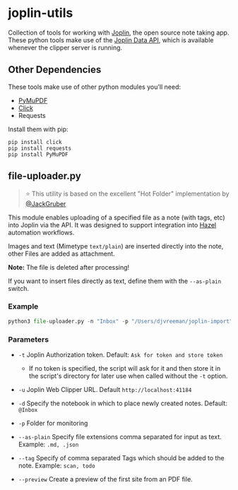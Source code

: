 # joplin-utils
Collection of tools for working with [Joplin](https://joplinapp.org/), the open source note taking app. These python tools make use of the [Joplin Data API](https://joplinapp.org/api/references/rest_api/), which is available whenever the clipper server is running.



## Other Dependencies

These tools make use of other python modules you'll need:

- [PyMuPDF](https://github.com/pymupdf/PyMuPDF)
- [Click](https://click.palletsprojects.com)
- Requests

Install them with pip:

```console
pip install click
pip install requests
pip install PyMuPDF
```

## file-uploader.py

> &#11088; This utility is based on the excellent "Hot Folder" implementation by [@JackGruber](https://github.com/JackGruber/Joplin-Tools)

This module enables uploading of a specified file as a note (with tags, etc) into Joplin via the API. It was designed to support integration into [Hazel](https://www.noodlesoft.com/) automation workflows.

Images and text (Mimetype `text/plain`) are inserted directly into the note, other Files are added as attachment. 

**Note:** The file is deleted after processing!

If you want to insert files directly as text, define them with the `--as-plain` switch.

### **Example**

```python
python3 file-uploader.py -n "Inbox" -p "/Users/djvreeman/joplin-import" -f "2022 08 30 - TSC Update Webinar.pdf" --tag "pdf,presentation,HL7"
```

### Parameters

- `-t` Joplin Authorization token. Default: `Ask for token and store token`
  - If no token is specified, the script will ask for it and then store it in the script's directory for later use when called without the `-t` option.

- `-u` Joplin Web Clipper URL. Default `http://localhost:41184`

- `-d` Specify the notebook in which to place newly created notes. Default: `@Inbox`
- `-p` Folder for monitoring
- `--as-plain` Specify file extensions comma separated for input as text. Example: `.md, .json`
- `--tag` Specify of comma separated Tags which should be added to the note. Example: `scan, todo`
- `--preview` Create a preview of the first site from an PDF file.
